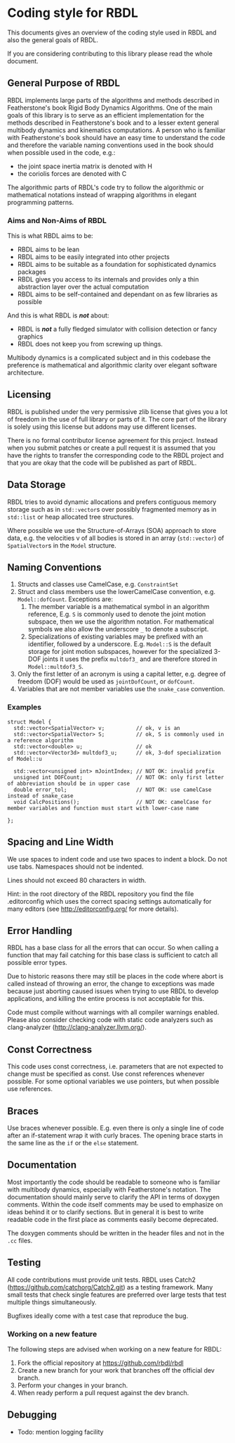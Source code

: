 # Coding style for RBDL

This documents gives an overview of the coding style used in RBDL and also
the general goals of RBDL.

If you are considering contributing to this library please read the whole
document.

## General Purpose of RBDL

RBDL implements large parts of the algorithms and methods described in
Featherstone's book Rigid Body Dynamics Algorithms. One of the main goals
of this library is to serve as an efficient implementation for the methods
described in Featherstone's book and to a lesser extent general multibody
dynamics and kinematics computations. A person who is familiar with
Featherstone's book should have an easy time to understand the code and
therefore the variable naming conventions used in the book should when
possible used in the code, e.g.:

 - the joint space inertia matrix is denoted with H
 - the coriolis forces are denoted with C

The algorithmic parts of RBDL's code try to follow the algorithmic or
mathematical notations instead of wrapping algorithms in elegant
programming patterns.

### Aims and Non-Aims of RBDL

This is what RBDL aims to be:

* RBDL aims to be lean
* RBDL aims to be easily integrated into other projects
* RBDL aims to be suitable as a foundation for sophisticated dynamics packages
* RBDL gives you access to its internals and provides only a thin abstraction layer over the actual computation
* RBDL aims to be self-contained and dependant on as few libraries as possible

And this is what RBDL is ***not*** about:

* RBDL is ***not*** a fully fledged simulator with collision detection or fancy graphics
* RBDL does not keep you from screwing up things.

Multibody dynamics is a complicated subject and in this codebase the
preference is mathematical and algorithmic clarity over elegant software
architecture.

## Licensing

RBDL is published under the very permissive zlib license that gives you a
lot of freedom in the use of full library or parts of it. The core part
of the library is solely using this license but addons may use different
licenses.

There is no formal contributor license agreement for this project. Instead
when you submit patches or create a pull request it is assumed that you
have the rights to transfer the corresponding code to the RBDL project and
that you are okay that the code will be published as part of RBDL.

## Data Storage

RBDL tries to avoid dynamic allocations and prefers contiguous memory
storage such as in ```std::vector```s over possibly fragmented memory as in
```std::list``` or heap allocated tree structures.

Where possible we use the Structure-of-Arrays (SOA) approach to store data,
e.g. the velocities v of all bodies is stored in an array (```std::vector```)
of ```SpatialVector```s in the ```Model``` structure.

## Naming Conventions

1. Structs and classes use CamelCase, e.g. ```ConstraintSet```
2. Struct and class members use the lowerCamelCase convention, e.g.
  ```Model::dofCount```.
  Exceptions are:
    1. The member variable is a mathematical symbol in an
    algorithm reference, E.g. ```S``` is commonly used to denote the joint
    motion subspace, then we use the algorithm notation. For mathematical
    symbols we also allow the underscore ```_``` to denote a subscript.
    2. Specializations of existing variables may be prefixed with an identifier,
    followed by a underscore. E.g. ```Model::S``` is the default storage for
    joint motion subspaces, however for the specialized 3-DOF joints it uses
    the prefix ```multdof3_``` and are therefore stored in
    ```Model::multdof3_S```.
3. Only the first letter of an acronym is using a capital letter, e.g.
  degree of freedom (DOF) would be used as ```jointDofCount```, or
  ```dofCount```.
4. Variables that are not member variables use the ```snake_case``` convention.

### Examples

    struct Model {
      std::vector<SpatialVector> v;          // ok, v is an
      std::vector<SpatialVector> S;          // ok, S is commonly used in a reference algorithm
      std::vector<double> u;                 // ok
      std::vector<Vector3d> multdof3_u;      // ok, 3-dof specialization of Model::u

      std::vector<unsigned int> mJointIndex; // NOT OK: invalid prefix
      unsigned int DOFCount;                 // NOT OK: only first letter of abbreviation should be in upper case
      double error_tol;                      // NOT OK: use camelCase instead of snake_case
      void CalcPositions();                  // NOT OK: camelCase for member variables and function must start with lower-case name

    };

## Spacing and Line Width

We use spaces to indent code and use two spaces to indent a block. Do not
use tabs. Namespaces should not be indented.

Lines should not exceed 80 characters in width.

Hint: in the root directory of the RBDL repository you find the file
.editorconfig which uses the correct spacing settings automatically for
many editors (see http://editorconfig.org/ for more details).

## Error Handling

RBDL has a base class for all the errors that can occur. So when calling a function that may fail catching for this base class
is sufficient to catch all possible error types.

Due to historic reasons there may still be places in the code where abort is called instead of throwing an error, the change to exceptions
was made because just aborting caused issues when trying to use RBDL to develop applications, and killing the entire process is
not acceptable for this.

Code must compile without warnings with all compiler warnings enabled.
Please also consider checking code with static code analyzers such as
clang-analyzer (http://clang-analyzer.llvm.org/).

## Const Correctness

This code uses const correctness, i.e. parameters that are not expected to
change must be specified as const. Use const references whenever possible.
For some optional variables we use pointers, but when possible use
references.

## Braces

Use braces whenever possible. E.g. even there is only a single line of code
after an if-statement wrap it with curly braces. The opening brace starts
in the same line as the ```if``` or the ```else``` statement.

## Documentation

Most importantly the code should be readable to someone who is familiar
with multibody dynamics, especially with Featherstone's notation. The
documentation should mainly serve to clarify the API in terms of doxygen
comments. Within the code itself comments may be used to emphasize on ideas
behind it or to clarify sections. But in general it is best to write
readable code in the first place as comments easily become deprecated.

The doxygen comments should be written in the header files and not in the
```.cc``` files.

## Testing

All code contributions must provide unit tests. RBDL uses Catch2
(https://github.com/catchorg/Catch2.git) as a testing framework. Many
small tests that check single features are preferred over large tests that
test multiple things simultaneously.

Bugfixes ideally come with a test case that reproduce the bug.

### Working on a new feature

The following steps are advised when working on a new feature for RBDL:

1. Fork the official repository at https://github.com/rbdl/rbdl
2. Create a new branch for your work that branches off the official dev
   branch.
3. Perform your changes in your branch.
4. When ready perform a pull request against the dev branch.

## Debugging

* Todo: mention logging facility


